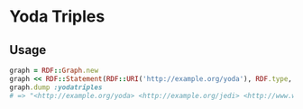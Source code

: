 Yoda Triples
=============

Usage
------

```ruby
graph = RDF::Graph.new
graph << RDF::Statement(RDF::URI('http://example.org/yoda'), RDF.type, RDF::URI('http://example.org/jedi'))
graph.dump :yodatriples
# => "<http://example.org/yoda> <http://example.org/jedi> <http://www.w3.org/1999/02/22-rdf-syntax-ns#type> .\n"
```

